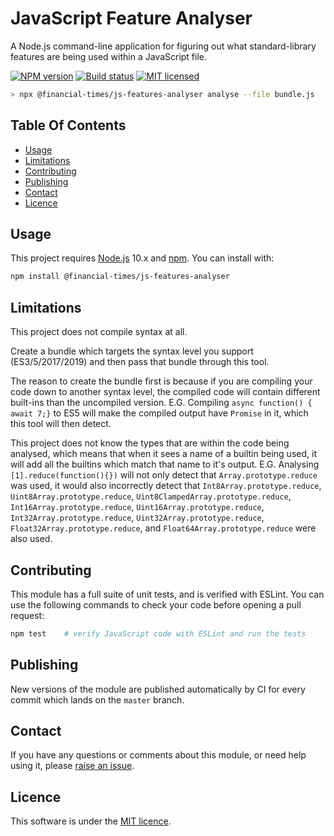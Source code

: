 # JavaScript Feature Analyser

A Node.js command-line application for figuring out what standard-library features are being used within a JavaScript file.

[![NPM version](https://img.shields.io/npm/v/@financial-times/js-features-analyser.svg)](https://www.npmjs.com/package/@financial-times/js-features-analyser)
[![Build status](https://img.shields.io/circleci/build/gh/JakeChampion/js-features-analyser.svg)](https://circleci.com/gh/JakeChampion/js-features-analyser)
[![MIT licensed](https://img.shields.io/badge/license-MIT-blue.svg)][license]

```bash
> npx @financial-times/js-features-analyser analyse --file bundle.js
```


## Table Of Contents

  - [Usage](#usage)
  - [Limitations](#limitations)
  - [Contributing](#contributing)
  - [Publishing](#publishing)
  - [Contact](#contact)
  - [Licence](#licence)


## Usage

This project requires [Node.js] 10.x and [npm]. You can install with:

```sh
npm install @financial-times/js-features-analyser
```

## Limitations

This project does not compile syntax at all.

Create a bundle which targets the syntax level you support (ES3/5/2017/2019) and then pass that bundle through this tool.

The reason to create the bundle first is because if you are compiling your code down to another syntax level, the compiled code will contain different built-ins than the uncompiled version. E.G. Compiling `async function() { await 7;}` to ES5 will make the compiled output have `Promise` in it, which this tool will then detect.

This project does not know the types that are within the code being analysed, which means that when it sees a name of a builtin being used, it will add all the builtins which match that name to it's output. E.G. Analysing `[1].reduce(function(){})` will not only detect that `Array.prototype.reduce` was used, it would also incorrectly detect that `Int8Array.prototype.reduce`, `Uint8Array.prototype.reduce`, `Uint8ClampedArray.prototype.reduce`, `Int16Array.prototype.reduce`, `Uint16Array.prototype.reduce`, `Int32Array.prototype.reduce`, `Uint32Array.prototype.reduce`, `Float32Array.prototype.reduce`, and `Float64Array.prototype.reduce` were also used.


## Contributing

This module has a full suite of unit tests, and is verified with ESLint. You can use the following commands to check your code before opening a pull request:

```sh
npm test    # verify JavaScript code with ESLint and run the tests
```


## Publishing

New versions of the module are published automatically by CI for every commit which lands on the `master` branch.


## Contact

If you have any questions or comments about this module, or need help using it, please [raise an issue][issues].


## Licence

This software is under the [MIT licence][license].



[issues]: https://github.com/Financial-Times/origami-repo-data-client-node/issues
[license]: http://opensource.org/licenses/MIT
[node.js]: https://nodejs.org/
[npm]: https://www.npmjs.com/
